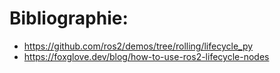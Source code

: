 
# Bibliographie:
* https://github.com/ros2/demos/tree/rolling/lifecycle_py
* https://foxglove.dev/blog/how-to-use-ros2-lifecycle-nodes
